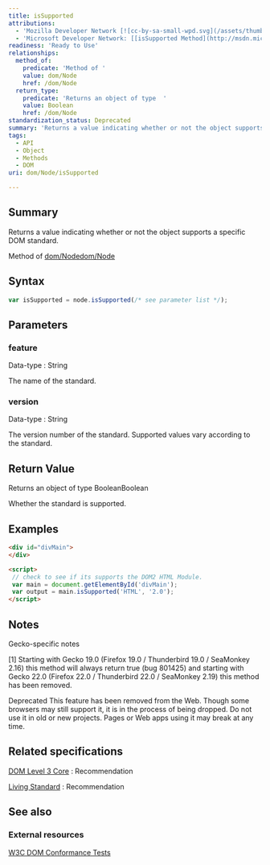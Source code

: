 ```yaml
---
title: isSupported
attributions:
  - 'Mozilla Developer Network [![cc-by-sa-small-wpd.svg](/assets/thumb/8/8c/cc-by-sa-small-wpd.svg/120px-cc-by-sa-small-wpd.svg.png)](http://creativecommons.org/licenses/by-sa/3.0/us/): [[Node.isSupported](https://developer.mozilla.org/en-US/docs/Web/API/Node.isSupported) Article]'
  - 'Microsoft Developer Network: [[isSupported Method](http://msdn.microsoft.com/en-us/library/ie/ff975130(v=vs.85).aspx) Article]'
readiness: 'Ready to Use'
relationships:
  method_of:
    predicate: 'Method of '
    value: dom/Node
    href: /dom/Node
  return_type:
    predicate: 'Returns an object of type  '
    value: Boolean
    href: /dom/Node
standardization_status: Deprecated
summary: 'Returns a value indicating whether or not the object supports a specific DOM standard.'
tags:
  - API
  - Object
  - Methods
  - DOM
uri: dom/Node/isSupported

---
```

## Summary

Returns a value indicating whether or not the object supports a specific DOM standard.

Method of [dom/Node](/dom/Node)[dom/Node](/dom/Node)

## Syntax

``` js
var isSupported = node.isSupported(/* see parameter list */);
```

## Parameters

### feature

 Data-type
:   String

 The name of the standard.

### version

 Data-type
:   String

 The version number of the standard. Supported values vary according to the standard.

## Return Value

Returns an object of type BooleanBoolean

Whether the standard is supported.

## Examples

``` html
<div id="divMain">
</div>

<script>
 // check to see if its supports the DOM2 HTML Module.
 var main = document.getElementById('divMain');
 var output = main.isSupported('HTML', '2.0');
</script>
```

## Notes

Gecko-specific notes

[1] Starting with Gecko 19.0 (Firefox 19.0 / Thunderbird 19.0 / SeaMonkey 2.16) this method will always return true (bug 801425) and starting with Gecko 22.0 (Firefox 22.0 / Thunderbird 22.0 / SeaMonkey 2.19) this method has been removed.

Deprecated This feature has been removed from the Web. Though some browsers may still support it, it is in the process of being dropped. Do not use it in old or new projects. Pages or Web apps using it may break at any time.

## Related specifications

[DOM Level 3 Core](http://www.w3.org/TR/DOM-Level-3-Core/)
:   Recommendation

[Living Standard](http://dom.spec.whatwg.org/#interface-node)
:   Recommendation

## See also

### External resources

[W3C DOM Conformance Tests](http://www.w3.org/DOM/Test/)
